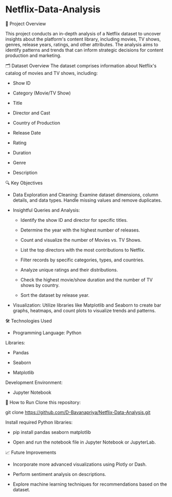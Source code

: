 # Netflix-Data-Analysis
📌 Project Overview

This project conducts an in-depth analysis of a Netflix dataset to uncover insights about the platform's content library, including movies, TV shows, genres, release years, ratings, and other attributes. The analysis aims to identify patterns and trends that can inform strategic decisions for content production and marketing.

🗂 Dataset Overview
The dataset comprises information about Netflix's catalog of movies and TV shows, including:

* Show ID

* Category (Movie/TV Show)

* Title

* Director and Cast

* Country of Production

* Release Date

* Rating

* Duration

* Genre

* Description

🔍 Key Objectives
* Data Exploration and Cleaning: Examine dataset dimensions, column details, and data types. Handle missing values and remove duplicates.

* Insightful Queries and Analysis:

  - Identify the show ID and director for specific titles.

  - Determine the year with the highest number of releases.

  - Count and visualize the number of Movies vs. TV Shows.

  - List the top directors with the most contributions to Netflix.

  - Filter records by specific categories, types, and countries.

  - Analyze unique ratings and their distributions.

  - Check the highest movie/show duration and the number of TV shows by country.

  - Sort the dataset by release year.

* Visualization: Utilize libraries like Matplotlib and Seaborn to create bar graphs, heatmaps, and count plots to visualize trends and patterns.

🛠 Technologies Used
* Programming Language: Python

Libraries:

* Pandas

* Seaborn

* Matplotlib

Development Environment: 
* Jupyter Notebook

🚀 How to Run
Clone this repository:

git clone https://github.com/D-Bavanapriya/Netflix-Data-Analysis.git

Install required Python libraries:

* pip install pandas seaborn matplotlib

* Open and run the notebook file in Jupyter Notebook or JupyterLab.

📈 Future Improvements
* Incorporate more advanced visualizations using Plotly or Dash.

* Perform sentiment analysis on descriptions.

* Explore machine learning techniques for recommendations based on the dataset.
